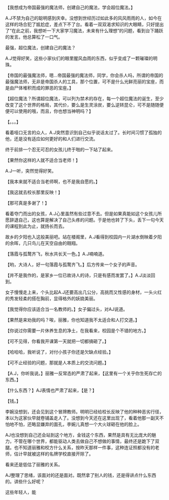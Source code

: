 

【我想成为帝国最强的魔法师，创建自己的魔法，学会超位魔法。】

A.J不禁为自己的聪明感到庆幸。没想到世经历过如此多的风风雨雨的人，如今在这样的场合犯了尴尬症，差点下不了台。看着一双双渴求知识的大眼睛，只好提出了“在此之前，我想听一下大家学习魔法，未来有什么理想”的问题，看到台下踊跃的发言。他总算松了一口气。

最强，超位魔法，创建自己的魔法？

A.J觉得好笑，这些小家伙们的眼里腥风血雨的东西，似乎变成了一颗璀璨的明珠。

【帝国的最强魔法师，嗯...帝国最强的魔法师，同学，你会杀人吗，所谓的帝国的最强魔法师，无非是帝国杀人的工具，那个位置，可不是什么光鲜亮丽的宝座，而是由尸体堆积而成的罪恶的宝座。】

【超位魔法？所谓超位魔法，可以列为禁术的存在，每一个超位魔法的诞生，至少改变了这个世界的格局，其代价，要么是生灵涂炭，要么逆转昆仑，可不是随随便便可以使用的哦，而且，你也想当神明吗？】

【。。。】

看着哑口无言的众人，A.J突然意识到自己似乎说话太过了。长时间习惯了孤独的他，还是没有适应如何更好的和人们进行交流。

终于前排一个忍无可忍的女孩儿终于啪的一下站了起来。

【果然你这样的人就不适合当老师！】

A.J一听，突然觉得好笑。

【我本来就不适合当老师啊，也不是我自愿的。】

【我这就去校长那里反映！】

【那可真是多谢了！】

看着夺门而出的女孩，A.J心里虽然有些过意不去。但是如果真能如这个女孩儿所愿辞退自己，这也算是解决了自己头疼的问题。于是他也转了下头，丢下一句今天的课程到此为止，就扬长而去。

故乡的夕阳也入这般美丽吧。站在楼阁里，A.J看得到校园内一片湖水倒映着夕阳的余晖，几只鸟儿在天空自由的翱翔。

【落霞与孤鹜齐飞，秋水共长天一色。】A.J喃喃道。

【哟，大诗人，好一句落霞与孤鹜齐飞。】后方传来一个女子的声音。

【并不是我作的，是家乡一位已故诗人的诗，只是有感而发罢了。】A.J淡淡回到。

女子慢慢走上来，个头比起A.J还要高出几公分，高挑而又性感的身材，一头火红的秀发轻柔的搭在胸前，显得格外的妖娆美丽。

【我觉得你应该适合当一名教师的。】女子偏过头，对AJ说道。

【果然是来劝我的吗？唉，丽雅，你也知道我不太适合和人打交道。】

【你说过你需要一片休养生息的净土，在我看来，校园是个不错的地方。】

【可不见得，你看我开课第一天就把一切都搞砸了。】

【哈哈哈，我听说了，对付小孩子你还是欠缺点经验。】

【可不止经验的问题，那就是人本质上的交流问题。】

【A.J，你听我说。】丽雅一反常态的严肃了起来，【这里有一个关乎你生死存亡的东西。】

【什么东西？】AJ表情也严肃了起来，【是？】

【钱。】


李婉没想到，还会见到这个冒牌教师。明明已经给校长反映了他的种种恶劣行径，本以为这家伙早就卷铺盖走人了。没想到今天还在这里出现了，看着他那一副天不怕地不怕，还略显嫌弃的面孔，李婉儿真想一个大火球砸在他的脸上。

AJ也没想到自己还会站到这个地方，金钱这个东西，果然是具有无比庞大的魅力，不管在哪个世界，都能驱动人类去做自己不想做的事情，最终还是跪下了双腿。也不知道丽雅和校方什么关系，按昨天那样一件事，这种连证照都没有的老师，估计早就被这样的名牌学校直接开除了。

看来还是低估了丽雅的关系。

AJ整理了思绪，该面对的还是面对。既然拿了别人的钱，还是得讲点什么东西的。讲些什么好呢？

这些年轻人，能